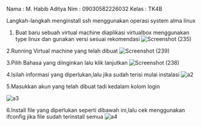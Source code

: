 Nama : M. Habib Aditya
Nim : 09030582226032
Kelas : TK4B

Langkah-langkah menginstall ssh menggunakan operasi system alma linux

1. Buat baru sebuah virtual machine diaplikasi virtualbox menggunakan type linux dan 
gunakan versi sesuai rekomendasi
![Screenshot (235)](https://github.com/Habib160205/prak-sistem-operasi/assets/150981755/6e9575b8-843e-49e8-aa10-9d9df407068a)

2.Running Virtual machine yang telah dibuat
![Screenshot (239)](https://github.com/Habib160205/prak-sistem-operasi/assets/150981755/4474142d-20c3-474a-b2a4-aa67f1315182)

3.Pilih Bahasa yang diinginkan lalu klik lanjutkan
![Screenshot (238)](https://github.com/Habib160205/prak-sistem-operasi/assets/150981755/424efde2-e7ae-4449-a954-5ccf530762e4)

4.Isilah informasi yang diperlukan,lalu jika sudah terisi mulai instalasi
![a2](https://github.com/Habib160205/prak-sistem-operasi/assets/150981755/235afdf6-e7c9-4760-99b8-99438b92fcd9)

5.Masukkan akun yang telah dibuat tadi kedalam kolom login

![a3](https://github.com/Habib160205/prak-sistem-operasi/assets/150981755/89d6c729-e286-4e56-95e7-76931cb8aa09)

6.Install file yang
diperlukan seperti dibawah ini,lalu cek menggunakan ifconfig jika file 
sudah terinstall semua
![a4](https://github.com/Habib160205/prak-sistem-operasi/assets/150981755/8bc458ff-37c5-49d9-87c3-d43ad51f950a)
